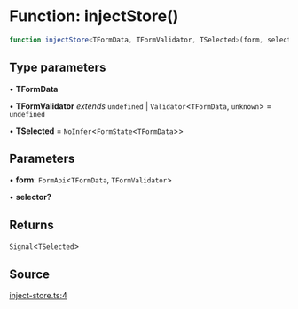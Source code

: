 # Function: injectStore()

```ts
function injectStore<TFormData, TFormValidator, TSelected>(form, selector?): Signal<TSelected>
```

## Type parameters

• **TFormData**

• **TFormValidator** *extends* `undefined` \| `Validator`\<`TFormData`, `unknown`\> = `undefined`

• **TSelected** = `NoInfer`\<`FormState`\<`TFormData`\>\>

## Parameters

• **form**: `FormApi`\<`TFormData`, `TFormValidator`\>

• **selector?**

## Returns

`Signal`\<`TSelected`\>

## Source

[inject-store.ts:4](https://github.com/TanStack/form/blob/2fcee08730ef56cadb9b5937d06198bcc1fedcd7/packages/angular-form/src/inject-store.ts#L4)
